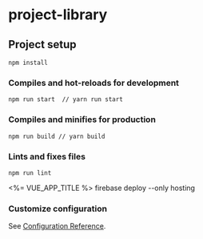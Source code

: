 # project-library

## Project setup
```
npm install
```

### Compiles and hot-reloads for development
```
npm run start  // yarn run start
```

### Compiles and minifies for production
```
npm run build // yarn build
```

### Lints and fixes files
```
npm run lint
```
<%= VUE_APP_TITLE %>
firebase deploy --only hosting

### Customize configuration
See [Configuration Reference](https://cli.vuejs.org/config/).
